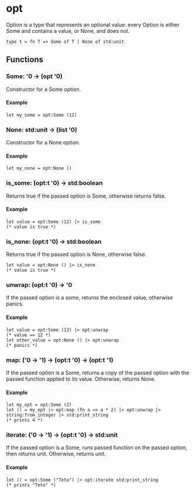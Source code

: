 # opt
Option is a type that represents an optional value: every Option is either Some and contains a value, or None, and does not.
```
type t = fn T => Some of T | None of std:unit
```
## Functions 
### Some: '0 -> (opt '0)
Constructor for a Some option.
#### Example
```
let my_some = opt:Some (12)
```
### None: std:unit -> (list '0)
Constructor for a None option.
#### Example
```
let my_none = opt:None ()
```
### is_some: (opt:t '0) -> std:boolean
Returns true if the passed option is Some, otherwise returns false.
#### Example
```
let value = opt:Some (12) |> is_some 
(* value is true *)
```
### is_none: (opt:t '0) -> std:boolean
Returns true if the passed option is None, otherwise false.
```
let value = opt:None () |> is_none 
(* value is true *)
```
### unwrap: (opt:t '0) -> '0
If the passed option is a some, returns the enclosed value, otherwise panics.
#### Example
```
let value = opt:Some (12) |> opt:unwrap
(* value == 12 *)
let other_value = opt:None () |> opt:unwrap
(* panics *)
```
### map: ('0 -> '1) -> (opt:t '0) -> (opt:t '1)
If the passed option is a Some, returns a copy of the passed option with the passed function applied to its value. Otherwise, returns None.
#### Example
```
let my_opt = opt:Some (2)
let () = my_opt |> opt:map (fn a => a * 2) |> opt:unwrap |> string:from_integer |> std:print_string
(* prints 4 *) 
```
### iterate: ('0 -> '1) -> (opt:t '0) -> std:unit
If the passed option is a Some, runs passed function on the passed option, then returns unit. Otherwise, returns unit.
#### Example
```
let () = opt:Some ("Teto") |> opt:iterate std:print_string
(* prints "Teto" *)
```